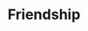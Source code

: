 ---
pid: RS290
title: Friendship
location_transcription: 
zipcode: '19102'
outside_phl: 
neighborhood: Rittenhouse Square,Avenue of The Arts
age: '6'
age_range: 6-13
instagram: 
image_file_name: RS_290.jpg
proposal_transcription: 
topic: Uplifting
topic_summary: '0'
type: Other No Form
keywords_other: 
credit: Quinn
image_labels: Friendship
twitter: 
facebook: 
permalink: "/monuments/rs290/"
layout: item-page
---